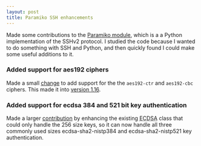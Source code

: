 ```yaml
---
layout: post
title: Paramiko SSH enhancements
---
```


Made some contributions to the <a href="http://www.paramiko.org/">Paramiko module</a>, which is a a Python implementation of the SSHv2 protocol. I studied the code because I wanted to do something with SSH and Python, and then quickly found I could make some useful additions to it.

### Added support for aes192 ciphers

Made a small <a href="https://github.com/paramiko/paramiko/pull/604">change</a> to add support for the the `aes192-ctr` and `aes192-cbc` ciphers. This made it into <a href="http://www.paramiko.org/changelog.html">version 1.16</a>.

### Added support for ecdsa 384 and 521 bit key authentication 

Made a larger <a href="https://github.com/paramiko/paramiko/pull/611">contribution</a> by enhancing the existing <abbr title="Elliptic Curve Digital Signature Algrithm">ECDSA</abbr> class that could only handle the 256 size keys, so it can now handle all three commonly used sizes ecdsa-sha2-nistp384 and ecdsa-sha2-nistp521 key authentication.






